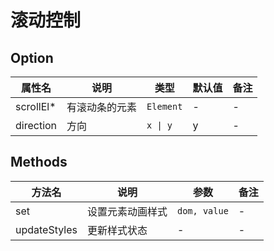 # 滚动控制


## Option

| 属性名 | 说明 | 类型 | 默认值 | 备注 |
| --- | --- | --- | --- | --- |
| scrollEl* | 有滚动条的元素 | `Element` | - | - |
| direction | 方向 | `x \| y` | y | - |


## Methods

| 方法名 | 说明 | 参数 | 备注 |
| --- | --- | --- | --- |
| set | 设置元素动画样式 | `dom, value` | - |
| updateStyles | 更新样式状态 | - | - |
